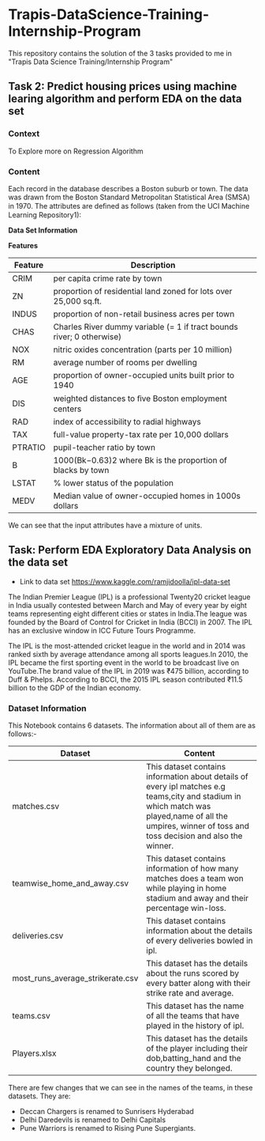 # Trapis-DataScience-Training-Internship-Program
This repository contains the solution of the 3 tasks provided to me in "Trapis Data Science Training/Internship Program"

## **Task 2**: Predict housing prices using machine learing algorithm and perform EDA on the data set 

### Context

To Explore more on Regression Algorithm

### Content

Each record in the database describes a Boston suburb or town. The data was drawn from the Boston Standard Metropolitan Statistical Area (SMSA) in 1970. The attributes are deﬁned as follows (taken from the UCI Machine Learning Repository1): 

**Data Set Information**

**Features**

|Feature|Description|
|-----|-----|
|CRIM|per capita crime rate by town|
|ZN|proportion of residential land zoned for lots over 25,000 sq.ft.|
|INDUS|proportion of non-retail business acres per town|
|CHAS|Charles River dummy variable (= 1 if tract bounds river; 0 otherwise)|
|NOX|nitric oxides concentration (parts per 10 million)|
|RM|average number of rooms per dwelling|
|AGE|proportion of owner-occupied units built prior to 1940|
|DIS|weighted distances to ﬁve Boston employment centers|
|RAD|index of accessibility to radial highways|
|TAX|full-value property-tax rate per 10,000 dollars|
|PTRATIO|pupil-teacher ratio by town |
|B|1000(Bk−0.63)2 where Bk is the proportion of blacks by town| 
|LSTAT|% lower status of the population|
|MEDV|Median value of owner-occupied homes in 1000s dollars|

We can see that the input attributes have a mixture of units.



## **Task:** Perform EDA Exploratory Data Analysis on the data set

- Link to data set
https://www.kaggle.com/ramjidoolla/ipl-data-set

The Indian Premier League (IPL) is a professional Twenty20 cricket league in India usually contested between March and May of every year by eight teams representing eight different cities or states in India.The league was founded by the Board of Control for Cricket in India (BCCI) in 2007. The IPL has an exclusive window in ICC Future Tours Programme.

The IPL is the most-attended cricket league in the world and in 2014 was ranked sixth by average attendance among all sports leagues.In 2010, the IPL became the first sporting event in the world to be broadcast live on YouTube.The brand value of the IPL in 2019 was ₹475 billion, according to Duff & Phelps. According to BCCI, the 2015 IPL season contributed ₹11.5 billion to the GDP of the Indian economy.

### Dataset Information

This Notebook contains 6 datasets. The information about all of them are as follows:-

|**Dataset**|**Content**|
|----|----|
|matches.csv|This dataset contains information about details of every ipl matches e.g teams,city and stadium in which match was played,name of all the umpires, winner of toss and toss decision and also the winner.|
|teamwise_home_and_away.csv|This dataset contains information of how many matches does a team won while playing in home stadium and away and their percentage win-loss.|
|deliveries.csv|This dataset contains information about the details of every deliveries bowled in ipl.|
|most_runs_average_strikerate.csv|This dataset has the details about the runs scored by every batter along with their strike rate and average.|
|teams.csv|This dataset has the name of all the teams that have played in the history of ipl.|
|Players.xlsx|This dataset has the details of the player including their dob,batting_hand and the country they belonged.|


There are few changes that we can see in the names of the teams, in these datasets. They are:
- Deccan Chargers is renamed to Sunrisers Hyderabad 
- Delhi Daredevils is renamed to Delhi Capitals
- Pune Warriors is renamed to Rising Pune Supergiants.
